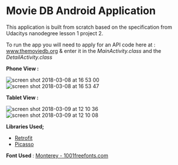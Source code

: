 # Movie DB Android Application
This application is built from scratch based on the specification from Udacitys nanodegree lesson 1 project 2.

To run the app you will need to apply for an API code here at : www.themoviedb.org & enter it in the <i> MainActivity.class </i> and the <i> DetailActivity.class </i> 


<b> Phone View : </b>

![screen shot 2018-03-08 at 16 53 00](https://user-images.githubusercontent.com/33655422/37164098-58a1595e-22f1-11e8-8551-a9fb18909d37.png)
![screen shot 2018-03-08 at 16 53 47](https://user-images.githubusercontent.com/33655422/37164101-599b8bea-22f1-11e8-8f66-6e8f959bc644.png)

<b> Tablet View : </b>

![screen shot 2018-03-09 at 12 10 36](https://user-images.githubusercontent.com/33655422/37207015-efc6c1ec-2392-11e8-8d3d-2dec4ef65ca9.png)
![screen shot 2018-03-09 at 12 10 08](https://user-images.githubusercontent.com/33655422/37207016-eff47326-2392-11e8-94ed-e887c7276d67.png)


<b>Libraries Used;</b>

* [Retrofit](http://square.github.io/retrofit/) 
* [Picasso](https://github.com/square/picasso) 


<b> Font Used </b> : [Monterey - 1001freefonts.com](https://www.1001freefonts.com/monterey.font) 
